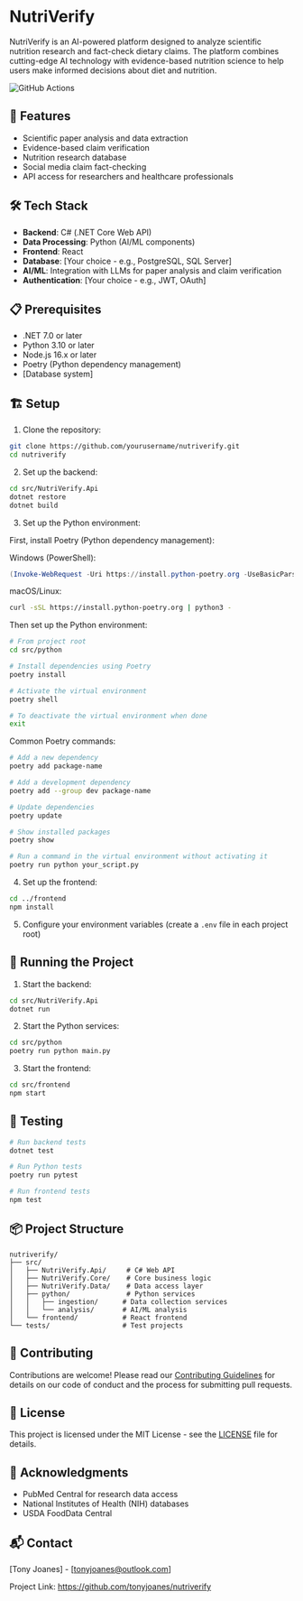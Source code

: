 # NutriVerify

NutriVerify is an AI-powered platform designed to analyze scientific nutrition research and fact-check dietary claims. The platform combines cutting-edge AI technology with evidence-based nutrition science to help users make informed decisions about diet and nutrition.

![GitHub Actions](https://github.com/tonyjoanes/nutri-verify/actions/workflows/ci.yml/badge.svg)

## 🚀 Features

- Scientific paper analysis and data extraction
- Evidence-based claim verification
- Nutrition research database
- Social media claim fact-checking
- API access for researchers and healthcare professionals

## 🛠️ Tech Stack

- **Backend**: C# (.NET Core Web API)
- **Data Processing**: Python (AI/ML components)
- **Frontend**: React
- **Database**: [Your choice - e.g., PostgreSQL, SQL Server]
- **AI/ML**: Integration with LLMs for paper analysis and claim verification
- **Authentication**: [Your choice - e.g., JWT, OAuth]

## 📋 Prerequisites

- .NET 7.0 or later
- Python 3.10 or later
- Node.js 16.x or later
- Poetry (Python dependency management)
- [Database system]

## 🏗️ Setup

1. Clone the repository:
```bash
git clone https://github.com/yourusername/nutriverify.git
cd nutriverify
```

2. Set up the backend:
```bash
cd src/NutriVerify.Api
dotnet restore
dotnet build
```

3. Set up the Python environment:

First, install Poetry (Python dependency management):

Windows (PowerShell):
```powershell
(Invoke-WebRequest -Uri https://install.python-poetry.org -UseBasicParsing).Content | py -
```

macOS/Linux:
```bash
curl -sSL https://install.python-poetry.org | python3 -
```

Then set up the Python environment:
```bash
# From project root
cd src/python

# Install dependencies using Poetry
poetry install

# Activate the virtual environment
poetry shell

# To deactivate the virtual environment when done
exit
```

Common Poetry commands:
```bash
# Add a new dependency
poetry add package-name

# Add a development dependency
poetry add --group dev package-name

# Update dependencies
poetry update

# Show installed packages
poetry show

# Run a command in the virtual environment without activating it
poetry run python your_script.py
```

4. Set up the frontend:
```bash
cd ../frontend
npm install
```

5. Configure your environment variables (create a `.env` file in each project root)

## 🚀 Running the Project

1. Start the backend:
```bash
cd src/NutriVerify.Api
dotnet run
```

2. Start the Python services:
```bash
cd src/python
poetry run python main.py
```

3. Start the frontend:
```bash
cd src/frontend
npm start
```

## 🧪 Testing

```bash
# Run backend tests
dotnet test

# Run Python tests
poetry run pytest

# Run frontend tests
npm test
```

## 📦 Project Structure

```
nutriverify/
├── src/
│   ├── NutriVerify.Api/     # C# Web API
│   ├── NutriVerify.Core/    # Core business logic
│   ├── NutriVerify.Data/    # Data access layer
│   ├── python/              # Python services
│   │   ├── ingestion/      # Data collection services
│   │   └── analysis/       # AI/ML analysis
│   └── frontend/           # React frontend
└── tests/                  # Test projects
```

## 🤝 Contributing

Contributions are welcome! Please read our [Contributing Guidelines](CONTRIBUTING.md) for details on our code of conduct and the process for submitting pull requests.

## 📄 License

This project is licensed under the MIT License - see the [LICENSE](LICENSE) file for details.

## 🙏 Acknowledgments

- PubMed Central for research data access
- National Institutes of Health (NIH) databases
- USDA FoodData Central

## 📬 Contact

[Tony Joanes] - [tonyjoanes@outlook.com]

Project Link: https://github.com/tonyjoanes/nutriverify
